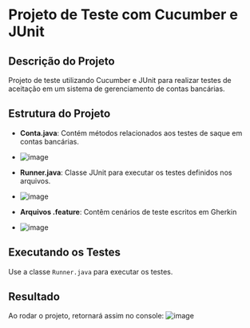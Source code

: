 # Projeto de Teste com Cucumber e JUnit

## Descrição do Projeto

Projeto de teste utilizando Cucumber e JUnit para realizar testes de aceitação em um sistema de gerenciamento de contas bancárias.

## Estrutura do Projeto

- **Conta.java**: Contém métodos relacionados aos testes de saque em contas bancárias.
- ![image](https://github.com/felipeportari/Banco-Cucumber/assets/124217908/2fa47186-4523-4615-80cd-2aada86c8e75)

- **Runner.java**: Classe JUnit para executar os testes definidos nos arquivos.
- ![image](https://github.com/felipeportari/Banco-Cucumber/assets/124217908/a4e1a18d-7ade-4780-a79e-e454fa68b272)

- **Arquivos .feature**: Contêm cenários de teste escritos em Gherkin
- ![image](https://github.com/felipeportari/Banco-Cucumber/assets/124217908/0d0051bf-2707-4421-bff6-fb9166f630a8)

## Executando os Testes

Use a classe `Runner.java` para executar os testes.

## Resultado
Ao rodar o projeto, retornará assim no console:
![image](https://github.com/felipeportari/Banco-Cucumber/assets/124217908/234d9a2e-94f3-49fb-96d0-72073f5431b9)
